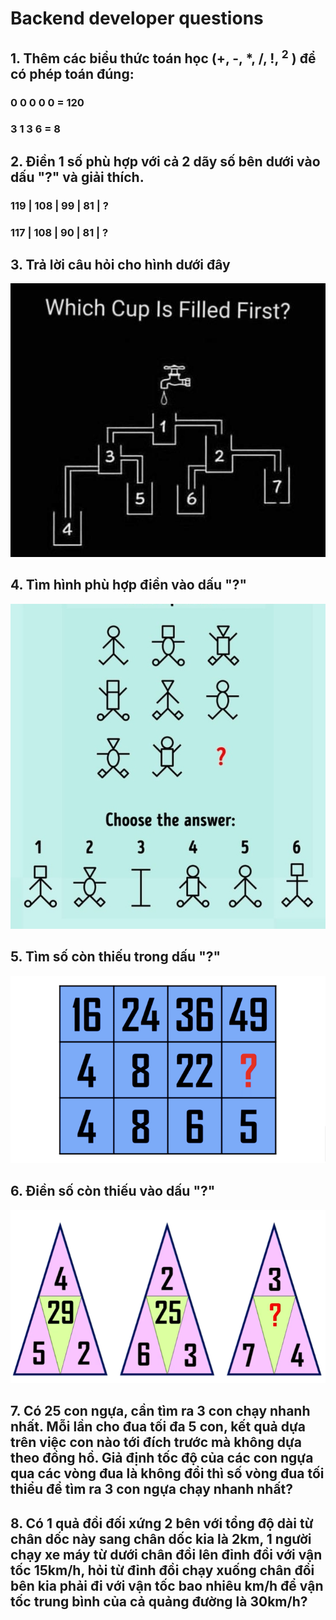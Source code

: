 # Backend developer questions

## 1. Thêm các biểu thức toán học (+, -, \*, /, !, <sup>2</sup> ) để có phép toán đúng:

### 0 0 0 0 0 = 120

### 3 1 3 6 = 8

## 2. Điền 1 số phù hợp với cả 2 dãy số bên dưới vào dấu "?" và giải thích.

### 119 | 108 | 99 | 81 | ?

### 117 | 108 | 90 | 81 | ?

## 3. Trả lời câu hỏi cho hình dưới đây

![Which cup filled first?](./images/which_cup_filled_first.jpeg)

## 4. Tìm hình phù hợp điền vào dấu "?"

![Fill in the question mark](./images/choose_next_man.jpg)

## 5. Tìm số còn thiếu trong dấu "?"

![Fill in the question mark](./images/next_number.png)

## 6. Điền số còn thiếu vào dấu "?"

![Fill in the question mark](./images/question_mark_fill.png)

## 7. Có 25 con ngựa, cần tìm ra 3 con chạy nhanh nhất. Mỗi lần cho đua tối đa 5 con, kết quả dựa trên việc con nào tới đích trước mà không dựa theo đồng hồ. Giả định tốc độ của các con ngựa qua các vòng đua là không đổi thì số vòng đua tối thiểu để tìm ra 3 con ngựa chạy nhanh nhất?

## 8. Có 1 quả đồi đối xứng 2 bên với tổng độ dài từ chân dốc này sang chân dốc kia là 2km, 1 người chạy xe máy từ dưới chân đồi lên đỉnh đồi với vận tốc 15km/h, hỏi từ đỉnh đồi chạy xuống chân đồi bên kia phải đi với vận tốc bao nhiêu km/h để vận tốc trung bình của cả quảng đường là 30km/h?
